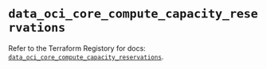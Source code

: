 # `data_oci_core_compute_capacity_reservations`

Refer to the Terraform Registory for docs: [`data_oci_core_compute_capacity_reservations`](https://registry.terraform.io/providers/oracle/oci/6.18.0/docs/data-sources/core_compute_capacity_reservations).
